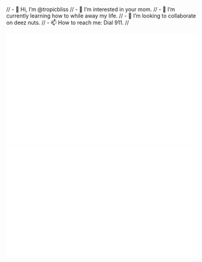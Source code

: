 // - 👋 Hi, I’m @tropicbliss
// - 👀 I’m interested in your mom.
// - 🌱 I’m currently learning how to while away my life.
// - 💞️ I’m looking to collaborate on deez nuts.
// - 📫 How to reach me: Dial 911.
//
<div align="center">

<a href="https://github.com/chronicallyunfunny/github-stats">
  
![](https://raw.githubusercontent.com/chronicallyunfunny/github-stats/master/generated/overview.svg)
![](https://github.com/chronicallyunfunny/github-stats/blob/master/generated/languages.svg)

</a>

</div>
